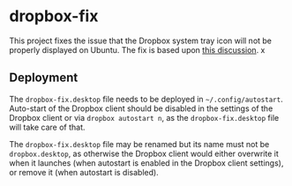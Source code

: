 # dropbox-fix

This project fixes the issue that the Dropbox system tray icon will not be properly displayed on Ubuntu. The fix is based upon [this discussion](https://askubuntu.com/questions/732816/xubuntu-dropbox-icon-fail). x

## Deployment

The `dropbox-fix.desktop` file needs to be deployed in `~/.config/autostart`. Auto-start of the Dropbox client should be disabled in the settings of the Dropbox client or via `dropbox autostart n`, as the `dropbox-fix.desktop` file will take care of that.

The `dropbox-fix.desktop` file may be renamed but its name must not be `dropbox.desktop`, as otherwise the Dropbox client would either overwrite it when it launches (when autostart is enabled in the Dropbox client settings), or remove it (when autostart is disabled).